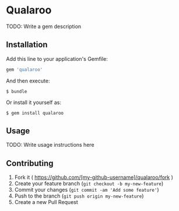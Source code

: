 # Qualaroo

TODO: Write a gem description

## Installation

Add this line to your application's Gemfile:

```ruby
gem 'qualaroo'
```

And then execute:

    $ bundle

Or install it yourself as:

    $ gem install qualaroo

## Usage

TODO: Write usage instructions here

## Contributing

1. Fork it ( https://github.com/[my-github-username]/qualaroo/fork )
2. Create your feature branch (`git checkout -b my-new-feature`)
3. Commit your changes (`git commit -am 'Add some feature'`)
4. Push to the branch (`git push origin my-new-feature`)
5. Create a new Pull Request
